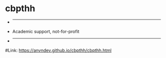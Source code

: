 # cbpthh
* ---------
* Academic support, not-for-profit
* --------------
#Link: https://anvndev.github.io/cbpthh/cbpthh.html
